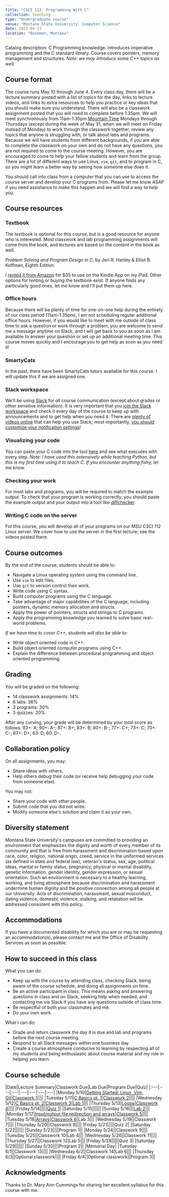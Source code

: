 ```yaml
---
title: "CSCI 112: Programming With C"
collection: teaching
type: "Undergraduate course"
venue: "Montana State University, Computer Science"
date: 2021-04-22
location: "Bozeman, Montana"
---
```


Catalog description: C Programming knowledge. Introduces imperative programming
and the C standard library. Course covers pointers, memory management and
structures. *Note: we may introduce some C++ topics as well.*

## Course format
The course runs May 10 through June 4.
Every class day, there will be a lecture summary
posted with a list of topics for the day, links to lecture videos,
and links to extra resources to help
you practice or key ideas that you should make sure you understand.
There will also be a classwork assignment posted that you will
need to complete before 1:35pm.
We will meet synchronously from 11am-1:35pm [Mountain Time](https://time.is/MT)
Mondays through Thursdays (except during the week of May 31, when we will meet
on Friday instead of Monday) to work through the classwork together, review any
topics that anyone is struggling with, or talk about labs and programs.
Because we will have students from different
backgrounds, if you are able to complete the classwork on your own and do not
have any questions, you are not
required to come to the course meeting. However, you are encouraged to come to
help your fellow students and learn from the group. There are a lot of
different ways to use Linux, `vim`, `git`, and to program in C, so you might
learn a better way by seeing how someone else does it.

You should call into class from a computer that you can use to access the
course server and develop your C programs from. Please let me know ASAP if you
need assistance to make this happen and we will find a way to help you.

## Course resources
### Textbook
The textbook is optional for this course, but is a good resource for anyone who
is interested. Most classwork and lab programming assignments will come from
the book, and lectures are based on the content in the book as well.

*Problem Solving and Program Design in C*, by Jeri R. Hanley & Elliot B. Koffman, Eighth Edition.

I [rented it from
Amazon](https://www.amazon.com/Problem-Solving-Program-Design-C-ebook-dp-B00XIH482S/dp/B00XIH482S/ref=mt_other?_encoding=UTF8&me=&qid=)
for $35 to use on the Kindle App on my iPad. Other options for renting or
buying the textbook exist. If anyone finds any particularly good ones, let me
know and I'll put them up here.

### Office hours
Because there will be plenty of time for one-on-one help during the entirety of our
class period (11am-1:35pm), I am not scheduling regular additional office hours.
However, if you would like to meet with me outside of class time to ask a
question or work through a problem, you are welcome to send me a message anytime on Slack, and I will get
back to you as soon as I am available to answer your question or set up an
additional meeting time. This course moves quickly and I encourage you to get
help as soon as you need it!

### SmartyCats
In the past, there have been SmartyCats tutors available for this course. I
will update this if we are assigned one.

### Slack workspace
We'll be using [Slack](https://slack.com/) for *all* course communication
(except about grades or other sensitive information). It is very important that
you [join the Slack
workspace](https://join.slack.com/t/uw-ahq1567/shared_invite/zt-ptaqsozq-9bCEQWoPx7gu0iDE2GXeTw)
and check it every day of the course to keep up with announcements and to get
help when you need it. There are [plenty of videos
online](https://www.youtube.com/results?search_query=how+to+use+slack) that
can help you use Slack; most importantly, [you should customize your
notification settings](https://www.youtube.com/watch?v=cfkX8oTalDg)!


### Visualizing your code
You can paste your C code into the tool [here](http://pythontutor.com/c.html) and see what executes with every step.
*Note: I have used this extensively while teaching Python, but this is my first
time using it to teach C. If you encounter anything fishy, let me know.*

### Checking your work
For most labs and programs, you will be required to match the example output.
To check that your program is working correctly, you should paste the example
output and your output into a tool like [diffchecker](https://www.diffchecker.com/).

### Writing C code on the server
For this course, you will develop all of your programs on our MSU CSCI 112
Linux server. We cover how to use the server in the first lecture; see the
videos posted there.

## Course outcomes

By the end of the course, students should be able to:
* Navigate a Linux operating system using the command line.
* Use `vim` to edit files.
* Use `git` to version control their work.
* Write code using C syntax.
* Build computer programs using the C language.
* Take advantage of major capabilities of the C language, including pointers, dynamic memory allocation and structs.
* Apply the power of pointers, structs and strings to C programs.
* Apply the programming knowledge you learned to solve basic real-world problems.

*If we have time to cover C++, students will also be able to:*
* Write object oriented code in C++.
* Build object oriented computer programs using C++.
* Explain the difference between procedural programming and object oriented programming.

## Grading

You will be graded on the following:
* 14 classwork assignments: 14%
* 6 labs: 36%
* 3 programs: 30%
* 3 quizzes: 20%

After any curving, your grade will be determined by your total score as follows:
93+: A; 90+: A-; 87+: B+; 83+: B; 80+: B-; 77+: C+; 73+: C; 70+: C-; 67+: D+; 63: D; 60: D-.

## Collaboration policy
On all assignments, you may:
* Share ideas with others.
* Help others debug their code (or receive help debugging your code from someone
	else).

You may not:
* Share your code with other people.
* Submit code that you did not write.
* Modify someone else's solution and claim it as your own.


## Diversity statement
Montana State University's campuses are committed to
providing an environment that emphasizes the dignity and worth of every member
of its community and that is free from harassment and discrimination based upon
race, color, religion, national origin, creed, service in the uniformed
services (as defined in state and federal law), veteran's status, sex, age,
political ideas, marital or family status, pregnancy, physical or mental
disability, genetic information, gender identity, gender expression, or sexual
orientation. Such an environment is necessary to a healthy learning, working,
and living atmosphere because discrimination and harassment undermine human
dignity and the positive connection among all people at our University. Acts of
discrimination, harassment, sexual misconduct, dating violence, domestic
violence, stalking, and retaliation will be addressed consistent with this
policy.

## Accommodations
If you have a documented disability for which
you are or may be requesting an accommodation(s), please contact
me and the Office of Disability Services as soon as possible.

## How to succeed in this class
What you can do:
* Keep up with the course by attending class,
checking Slack, being aware of the course
schedule, and doing all assignments on time.
* Be an active participant in class. This means asking and
answering questions in class and on Slack, seeking help
when needed,
and contacting me via Slack if you have any questions outside of class
time.
* Be respectful of both your classmates and me.
* Do your own work.

What I can do:
* Grade and return classwork the day it is due and lab and programs before the next course meeting.
* Respond to all Slack messages within one business day.
* Create a course atmosphere conducive to learning by respecting
all of my students and being
enthusiastic about course material and my role in helping you learn.

## Course schedule

|Date|Lecture Summary|Classwork Due|Lab Due|Program Due|Quiz|
|:---|:---|:---|:---|:---|:---|:---|
|Monday 5/10|[Getting Started: Linux, Vim, Git](https://lgw2.github.io/teaching/csci112-summer-2021/lectures/lecture1/)|[Classwork 1](https://lgw2.github.io/teaching/csci112-summer-2021/classwork/classwork1/)||||
|Tuesday 5/11|[C Basics pt. 1](https://lgw2.github.io/teaching/csci112-summer-2021/lectures/lecture2/)|[Classwork 2](https://lgw2.github.io/teaching/csci112-summer-2021/classwork/classwork2/)||||
|Wednesday 5/12|[C Basics pt. 2](https://lgw2.github.io/teaching/csci112-summer-2021/lectures/lecture3/)|[Classwork 3](https://lgw2.github.io/teaching/csci112-summer-2021/classwork/classwork3/)|[Lab 1](https://lgw2.github.io/teaching/csci112-summer-2021/labs/lab1/)|||
|Thursday 5/13|[Loops](https://lgw2.github.io/teaching/csci112-summer-2021/lectures/lecture4/)|[Classwork 4](https://lgw2.github.io/teaching/csci112-summer-2021/classwork/classwork4/)||||
|Friday 5/14|||||[Quiz 1](https://lgw2.github.io/teaching/csci112-summer-2021/quizzes/quiz1/)|
|Saturday 5/15||||||
|Sunday 5/16|||[Lab 2](https://lgw2.github.io/teaching/csci112-summer-2021/labs/lab2/)|||
|Monday 5/17|[Input/output file redirection and arrays](https://lgw2.github.io/teaching/csci112-summer-2021/lectures/lecture5/)|[Classwork 5](https://lgw2.github.io/teaching/csci112-summer-2021/classwork/classwork5/)||||
|Tuesday 5/18|[Arrays](https://lgw2.github.io/teaching/csci112-summer-2021/lectures/lecture6/)|[Classwork 6](https://lgw2.github.io/teaching/csci112-summer-2021/classwork/classwork6/)|Lab 3|||
|Wednesday 5/19|[]()|Classwork 7||||
|Thursday 5/20|[]()|Classwork 8||||
|Friday 5/21|[]()||||Quiz 2|
|Saturday 5/22||||||
|Sunday 5/23||||Program 1||
|Monday 5/24|[]()|Classwork 9||||
|Tuesday 5/25|[]()|Classwork 10|Lab 4|||
|Wednesday 5/26|[]()|Classwork 11||||
|Thursday 5/27|[]()|Classwork 12|Lab 5|||
|Friday 5/28|[]()||||Quiz 3|
|Saturday 5/29||||||
|Sunday 5/30||||Program 2||
|Memorial Day|
|Tuesday 6/1|[]()|Classwork 13||||
|Wednesday 6/2|[]()|Classwork 14|Lab 6|||
|Thursday 6/3|[]()|Optional classwork||||
|Friday 6/4|[]()|Optional classwork||Program 3||


## Acknowledgments

Thanks to Dr. Mary Ann Cummings for sharing her excellent syllabus for this
course with me.
